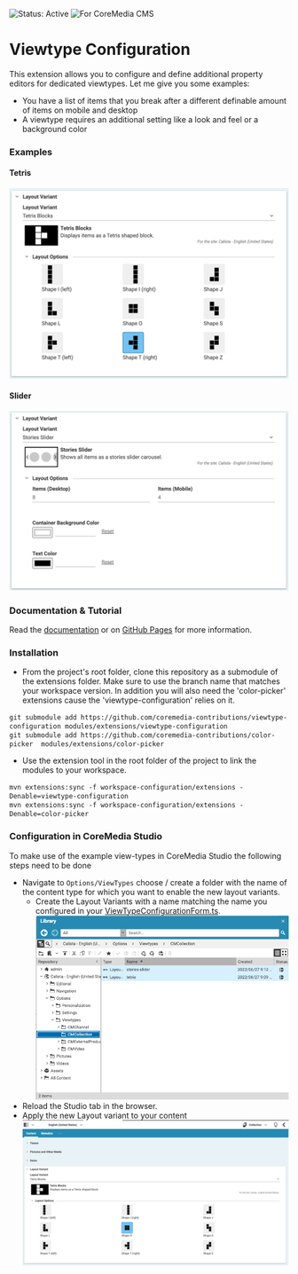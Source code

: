 ![Status: Active](https://documentation.coremedia.com/badges/badge_status_active.png "Status: Active")
![For CoreMedia CMS](https://documentation.coremedia.com/badges/badge_coremedia_cms.png "For CoreMedia CMS")

# Viewtype Configuration

This extension allows you to configure and define additional property editors for dedicated viewtypes. Let me give you some examples:
* You have a list of items that you break after a different definable amount of items on mobile and desktop
* A viewtype requires an additional setting like a look and feel or a background color

### Examples

#### Tetris

![Tetris](docs/images/Tetris.png)

#### Slider

![Slider](docs/images/Slider.png)

### Documentation & Tutorial

Read the [documentation](docs/README.md) or on [GitHub Pages](https://github.com/coremedia-contributions/viewtype-configuration/docs) for more information.

### Installation

- From the project's root folder, clone this repository as a submodule of the extensions folder. Make sure to use the branch name that matches your workspace version. In addition you will also need the 'color-picker' extensions cause the 'viewtype-configuration' relies on it.
```
git submodule add https://github.com/coremedia-contributions/viewtype-configuration modules/extensions/viewtype-configuration
git submodule add https://github.com/coremedia-contributions/color-picker  modules/extensions/color-picker 
```

- Use the extension tool in the root folder of the project to link the modules to your workspace.
 ```
mvn extensions:sync -f workspace-configuration/extensions -Denable=viewtype-configuration
mvn extensions:sync -f workspace-configuration/extensions -Denable=color-picker 
```
### Configuration in CoreMedia Studio
To make use of the example view-types in CoreMedia Studio the following steps need to be done

* Navigate to `Options/ViewTypes` choose / create a folder with the name of the content type for which you want to enable the new layout variants.
  * Create the Layout Variants with a name matching the name you configured in your [ViewTypeConfigurationForm.ts](../apps/studio-client/apps/main/viewtype-configuration-studio-base/src/editors/ViewTypeConfigurationForm.ts).
  ![Slider](docs/images/StudioConfiguration.png) 
* Reload the Studio tab in the browser.
* Apply the new Layout variant to your content
![Slider](docs/images/UseLayoutVariant.png) 


